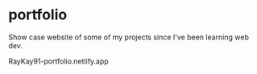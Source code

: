 # portfolio

Show case website of some of my projects since I've been learning web dev.

RayKay91-portfolio.netlify.app
